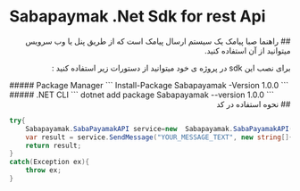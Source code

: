 # Sabapaymak .Net Sdk for rest Api
<div dir='rtl'>
## راهنما
صبا پیامک یک سیستم ارسال پیامک است که از طریق پنل یا وب سرویس میتوانید از آن استفاده کنید.

برای نصب این sdk در پروژه ی خود میتوانید از دستورات زیر استفاده کنید :
</div>
##### Package Manager
```
Install-Package Sabapayamak -Version 1.0.0
```
##### .NET CLI
```
dotnet add package Sabapayamak --version 1.0.0
```

<div dir='rtl'>
## نحوه استفاده در کد
</div>

```c#
try{
    Sabapayamak.SabaPayamakAPI service=new  Sabapayamak.SabaPayamakAPI("YOUR_API_URL");
    var result = service.SendMessage("YOUR_MESSAGE_TEXT", new string[]{ "NUMBER1","NUMBER2" },"YOUR_TOKEN");
    return result;
}
catch(Exception ex){
    throw ex;
}
   
```